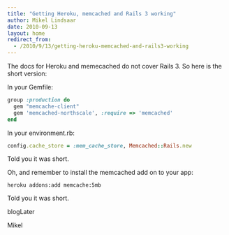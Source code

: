 ```yaml
---
title: "Getting Heroku, memcached and Rails 3 working"
author: Mikel Lindsaar
date: 2010-09-13
layout: home
redirect_from:
  - /2010/9/13/getting-heroku-memcached-and-rails3-working
---
```

The docs for Heroku and memecached do not cover Rails 3. So here is the
short version:

In your Gemfile:

``` ruby
group :production do
  gem "memcache-client"
  gem 'memcached-northscale', :require => 'memcached'
end
```

In your environment.rb:

``` ruby
config.cache_store = :mem_cache_store, Memcached::Rails.new
```

Told you it was short.

Oh, and remember to install the memcached add on to your app:

``` shell
heroku addons:add memcache:5mb
```

Told you it was short.

blogLater

Mikel
